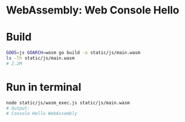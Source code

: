 # WebAssembly: Web Console Hello 

# Build
```sh
GOOS=js GOARCH=wasm go build -o static/js/main.wasm
ls -lh static/js/main.wasm
# 2.2M 
```

# Run in terminal
```sh
node static/js/wasm_exec.js static/js/main.wasm
# Output:
# Console Hello WebAssembly
```
